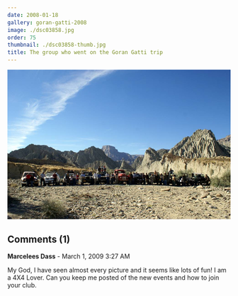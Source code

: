 ```yaml
---
date: 2008-01-18
gallery: goran-gatti-2008
image: ./dsc03858.jpg
order: 75
thumbnail: ./dsc03858-thumb.jpg
title: The group who went on the Goran Gatti trip
---
```


![The group who went on the Goran Gatti trip](./dsc03858.jpg)

<div id="comments">

## Comments (1)

<div id="comment">

**Marcelees Dass** - March  1, 2009  3:27 AM

My God, I have seen almost every picture and it seems like lots of fun! I am a 4X4 Lover. Can you keep me posted of the new events and how to join your club.

</div>

</div>